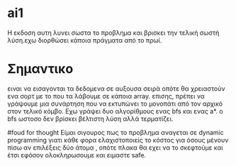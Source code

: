 # ai1
Η εκδοση αυτη λυνει σωστα το προβλημα και βρισκει την τελική σωστή λύση.εχω διορθώσει κάποια πράγματα από το πρωί.

# Σημαντικο
ειναι να εισαγονται τα δεδομενα σε αυξουσα σειρά οπότε θα χρειαστούν ενα σορτ με το που τα λάβουμε σε κάποια array.
επισης, πρέπει να γράψουμε μια συνάρτηση που να εκτυπώνει το μονοπάτι από τον αρχικό στον τελικό κόμβο.
Εχω γράψει δυο αλγορίθμους ενας bfs και ενας a*. o bfs ωστοσο δεν βρίσκει βέλτιστη λύση αλλά τερματίζει.

#foud for thought
Είμαι σιγουρος πως το προβλημα αναγεται σε dynamic programming γιατι κάθε φορα ελαχιστοποιείς το κόστος για όσους μένουν πίσω αν
επιλέξεις δύο άτομα , οπότε πλακα θα εχει να το σκεφτούμε και έτσι εφόσον ολοκληρωσουμε και ειμαστε safe.
